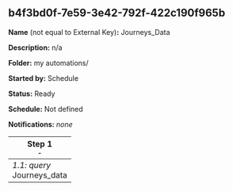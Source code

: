 ## b4f3bd0f-7e59-3e42-792f-422c190f965b

**Name** (not equal to External Key)**:** Journeys_Data

**Description:** n/a

**Folder:** my automations/

**Started by:** Schedule

**Status:** Ready

**Schedule:** Not defined

**Notifications:** _none_


| Step 1<br>_<small>-</small>_ |
| --- |
| _1.1: query_<br>Journeys_data |
